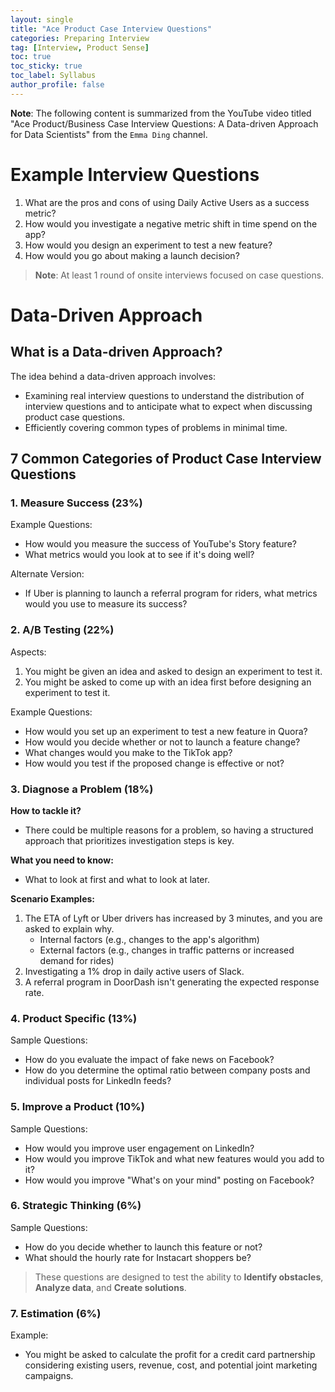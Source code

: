```yaml
---
layout: single
title: "Ace Product Case Interview Questions"
categories: Preparing Interview
tag: [Interview, Product Sense]
toc: true
toc_sticky: true
toc_label: Syllabus
author_profile: false
---
```


**Note**: The following content is summarized from the YouTube video titled "Ace Product/Business Case Interview Questions: A Data-driven Approach for Data Scientists" from the `Emma Ding` channel.

# Example Interview Questions

1. What are the pros and cons of using Daily Active Users as a success metric?
2. How would you investigate a negative metric shift in time spend on the app?
3. How would you design an experiment to test a new feature?
4. How would you go about making a launch decision?

> **Note**: At least 1 round of onsite interviews focused on case questions.

# Data-Driven Approach

## What is a **Data-driven** Approach?

The idea behind a data-driven approach involves:

- Examining real interview questions to understand the distribution of interview questions and to anticipate what to expect when discussing product case questions.
- Efficiently covering common types of problems in minimal time.

## 7 Common Categories of Product Case Interview Questions

### 1. Measure Success (23%)

Example Questions:

- How would you measure the success of YouTube's Story feature?
- What metrics would you look at to see if it's doing well?

Alternate Version:

- If Uber is planning to launch a referral program for riders, what metrics would you use to measure its success?

### 2. A/B Testing (22%)

Aspects:

1. You might be given an idea and asked to design an experiment to test it.
2. You might be asked to come up with an idea first before designing an experiment to test it.

Example Questions:

- How would you set up an experiment to test a new feature in Quora?
- How would you decide whether or not to launch a feature change?
- What changes would you make to the TikTok app?
- How would you test if the proposed change is effective or not?

### 3. Diagnose a Problem (18%)

**How to tackle it?**

- There could be multiple reasons for a problem, so having a structured approach that prioritizes investigation steps is key.

**What you need to know:**

- What to look at first and what to look at later.

**Scenario Examples:**

1. The ETA of Lyft or Uber drivers has increased by 3 minutes, and you are asked to explain why.
   - Internal factors (e.g., changes to the app's algorithm)
   - External factors (e.g., changes in traffic patterns or increased demand for rides)
2. Investigating a 1% drop in daily active users of Slack.
3. A referral program in DoorDash isn't generating the expected response rate.

### 4. Product Specific (13%)

Sample Questions:

- How do you evaluate the impact of fake news on Facebook?
- How do you determine the optimal ratio between company posts and individual posts for LinkedIn feeds?

### 5. Improve a Product (10%)

Sample Questions:

- How would you improve user engagement on LinkedIn?
- How would you improve TikTok and what new features would you add to it?
- How would you improve "What's on your mind" posting on Facebook?

### 6. Strategic Thinking (6%)

Sample Questions:

- How do you decide whether to launch this feature or not?
- What should the hourly rate for Instacart shoppers be?

> These questions are designed to test the ability to **Identify obstacles**, **Analyze data**, and **Create solutions**.

### 7. Estimation (6%)

Example:

- You might be asked to calculate the profit for a credit card partnership considering existing users, revenue, cost, and potential joint marketing campaigns.
